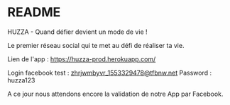 # README

HUZZA - Quand défier devient un mode de vie !

Le premier réseau social qui te met au défi de réaliser ta vie.

Lien de l'app : https://huzza-prod.herokuapp.com/

Login facebook test : zhrjwmbyvr_1553329478@tfbnw.net 
Password : huzza123

A ce jour nous attendons encore la validation de notre App par Facebook.


